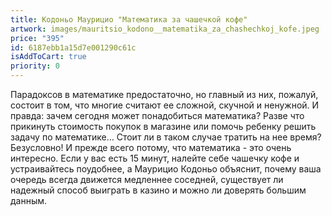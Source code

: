 ```yaml
---
title: Кодоньо Маурицио "Математика за чашечкой кофе"
artwork: images/mauritsio_kodono__matematika_za_chashechkoj_kofe.jpeg
price: "395"
id: 6187ebb1a15d7e001290c61c
isAddToCart: true
priority: 0
---
```

Парадоксов в математике предостаточно, но главный из них, пожалуй, состоит в том, что многие считают ее сложной, скучной и ненужной. И правда: зачем сегодня может понадобиться математика? Разве что прикинуть стоимость покупок в магазине или помочь ребенку решить задачу по математике… Стоит ли в таком случае тратить на нее время?\
Безусловно! И прежде всего потому, что математика - это очень интересно. Если у вас есть 15 минут, налейте себе чашечку кофе и устраивайтесь поудобнее, а Маурицио Кодоньо объяснит, почему ваша очередь всегда движется медленнее соседней, существует ли надежный способ выиграть в казино и можно ли доверять большим данным.